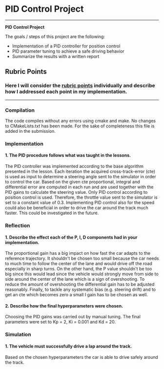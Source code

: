 # **PID Control Project** 

---

**PID Control Project**

The goals / steps of this project are the following:
* Implementation of a PID controller for position control
* PID parameter tuning to achieve a safe driving behavior
* Summarize the results with a written report

## Rubric Points
### Here I will consider the [rubric points](https://review.udacity.com/#!/rubrics/1972/view) individually and describe how I addressed each point in my implementation.  

---
### Compilation

The code compiles without any errors using cmake and make. No changes to CMakeLists.txt has been made. For the sake of completeness this file is added in the submission.

### Implementation

#### 1. The PID procedure follows what was taught in the lessons.

The PID controller was implemented according to the base algorithm presented in the lesson. Each iteration the acquired cross-track-error (cte) is used as input to determine a steering angle sent to the simulator in order to control the car. Based on the given cte proportional, integral and differential error are computed in each run and are used together with the PID gains to calculate the steering value.
Only PID control according to position control is used. Therefore, the throttle value sent to the simulator is set to a constant value of 0.3. Implementing PID control also for the speed could also be beneficial in order to drive the car around the track much faster. This could be investigated in the future.

### Reflection

#### 1. Describe the effect each of the P, I, D components had in your implementation.

The proportional gain has a big impact on how fast the car adapts to the reference trajectory. It shouldn't be chosen too small because the car needs to much time to follow the center of the lane and would drive off the road especially in sharp turns. On the other hand, the P value shouldn't be too big since this would lead since the vehicle would strongly move from side to side around the center of the lane which is a sign of overshooting. To reduce the amount of overshooting the differential gain has to be adjusted reasonably. Finally, to tackle any systematic bias (e.g. steering drift) and to get an cte which becomes zero a small I gain has to be chosen as well.

#### 2. Describe how the final hyperparameters were chosen.

Choosing the PID gains was carried out by manual tuning. The final parameters were set to Kp = 2, Ki = 0.001 and Kd = 20.

### Simulation

#### 1. The vehicle must successfully drive a lap around the track.
Based on the chosen hyperparameters the car is able to drive safely around the track.
